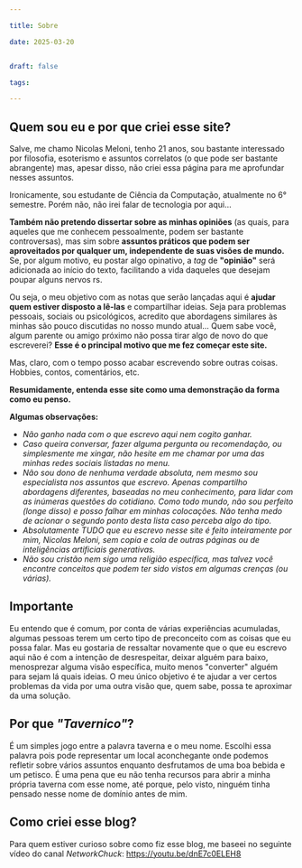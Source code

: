 ```yaml
---

title: Sobre

date: 2025-03-20


draft: false

tags:

---
```

## Quem sou eu e por que criei esse site?

Salve, me chamo Nicolas Meloni, tenho 21 anos, sou bastante interessado por filosofia, esoterismo e assuntos correlatos (o que pode ser bastante abrangente) mas, apesar disso, não criei essa página para me aprofundar nesses assuntos.

Ironicamente, sou estudante de Ciência da Computação, atualmente no 6° semestre. Porém não, não irei falar de tecnologia por aqui...

**Também não pretendo dissertar sobre as minhas opiniões** (as quais, para aqueles que me conhecem pessoalmente, podem ser bastante controversas), mas sim sobre **assuntos práticos que podem ser aproveitados por qualquer um, independente de suas visões de mundo.** Se, por algum motivo, eu postar algo opinativo, a *tag* de **"opinião"** será adicionada ao início do texto, facilitando a vida daqueles que desejam poupar alguns nervos rs.

Ou seja, o meu objetivo com as notas que serão lançadas aqui é **ajudar quem estiver disposto a lê-las** e compartilhar ideias. Seja para problemas pessoais, sociais ou psicológicos, acredito que abordagens similares às minhas são pouco discutidas no nosso mundo atual... Quem sabe você, algum parente ou amigo próximo não possa tirar algo de novo do que escreverei? **Esse é o principal motivo que me fez começar este site.**

Mas, claro, com o tempo posso acabar escrevendo sobre outras coisas. Hobbies, contos, comentários, etc.

**Resumidamente, entenda esse site como uma demonstração da forma como eu penso.**

**Algumas observações:**
- *Não ganho nada com o que escrevo aqui nem cogito ganhar.*
- *Caso queira conversar, fazer alguma pergunta ou recomendação, ou simplesmente me xingar, não hesite em me chamar por uma das minhas redes sociais listadas no menu.*
- *Não sou dono de nenhuma verdade absoluta, nem mesmo sou especialista nos assuntos que escrevo. Apenas compartilho abordagens diferentes, baseadas no meu conhecimento, para lidar com as inúmeras questões do cotidiano. Como todo mundo, não sou perfeito (longe disso) e posso falhar em minhas colocações. Não tenha medo de acionar o segundo ponto desta lista caso perceba algo do tipo.*
- *Absolutamente TUDO que eu escrevo nesse site é feito inteiramente por mim, Nicolas Meloni, sem copia e cola de outras páginas ou de inteligências artificiais generativas.*
- *Não sou cristão nem sigo uma religião específica, mas talvez você encontre conceitos que podem ter sido vistos em algumas crenças (ou várias).*

## Importante
Eu entendo que é comum, por conta de várias experiências acumuladas, algumas pessoas terem um certo tipo de preconceito com as coisas que eu possa falar. Mas eu gostaria de ressaltar novamente que o que eu escrevo aqui não é com a intenção de desrespeitar, deixar alguém para baixo, menosprezar alguma visão específica, muito menos "converter" alguém para sejam lá quais ideias. O meu único objetivo é te ajudar a ver certos problemas da vida por uma outra visão que, quem sabe, possa te aproximar da uma solução.

## Por que *"Tavernico"*?
É um simples jogo entre a palavra taverna e o meu nome. Escolhi essa palavra pois pode representar um local aconchegante onde podemos refletir sobre vários assuntos enquanto desfrutamos de uma boa bebida e um petisco. É uma pena que eu não tenha recursos para abrir a minha própria taverna com esse nome, até porque, pelo visto, ninguém tinha pensado nesse nome de domínio antes de mim.

## Como criei esse blog?
Para quem estiver curioso sobre como fiz esse blog, me baseei no seguinte vídeo do canal *NetworkChuck*: https://youtu.be/dnE7c0ELEH8